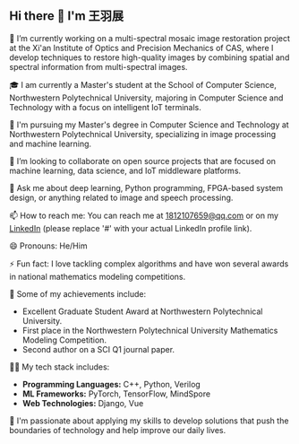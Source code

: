 ## Hi there 👋 I'm 王羽展

<!--
**yuyu5333/yuyu5333** is a ✨ _special_ ✨ repository because its `README.md` (this file) appears on your GitHub profile.
-->

🔭 I’m currently working on a multi-spectral mosaic image restoration project at the Xi'an Institute of Optics and Precision Mechanics of CAS, where I develop techniques to restore high-quality images by combining spatial and spectral information from multi-spectral images.

🎓 I am currently a Master's student at the School of Computer Science, Northwestern Polytechnical University, majoring in Computer Science and Technology with a focus on intelligent IoT terminals.

🌱 I'm pursuing my Master's degree in Computer Science and Technology at Northwestern Polytechnical University, specializing in image processing and machine learning.

👯 I’m looking to collaborate on open source projects that are focused on machine learning, data science, and IoT middleware platforms.

💬 Ask me about deep learning, Python programming, FPGA-based system design, or anything related to image and speech processing.

📫 How to reach me: You can reach me at 1812107659@qq.com or on my [LinkedIn](#) (please replace '#' with your actual LinkedIn profile link).

😄 Pronouns: He/Him

⚡ Fun fact: I love tackling complex algorithms and have won several awards in national mathematics modeling competitions.

🏅 Some of my achievements include:
- Excellent Graduate Student Award at Northwestern Polytechnical University.
- First place in the Northwestern Polytechnical University Mathematics Modeling Competition.
- Second author on a SCI Q1 journal paper.

👨‍💻 My tech stack includes:
- **Programming Languages:** C++, Python, Verilog
- **ML Frameworks:** PyTorch, TensorFlow, MindSpore
- **Web Technologies:** Django, Vue

🌟 I'm passionate about applying my skills to develop solutions that push the boundaries of technology and help improve our daily lives.
